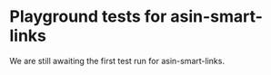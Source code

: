 # Playground tests for asin-smart-links
We are still awaiting the first test run for asin-smart-links.
